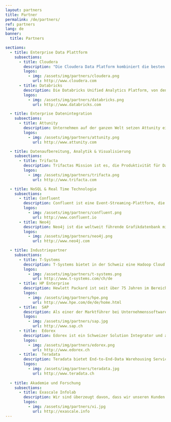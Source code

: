 ```yaml
---
layout: partners
title: Partner
permalink: /de/partners/
ref: partners
lang: de
banner:
  title: Partners

sections:
  - title: Enterprise Data Plattform
    subsections:
      - title: Cloudera
        description: "Die Cloudera Data Platform kombiniert die besten Open Source-Technologien von Hortonworks und Cloudera mit Data Plattform- und Data-Flow-Stacks für eine moderne Informationsplattform. Cloudera bietet alle wichtigen Funktionen einer Enterprise Data Cloud: Hybrid- und Multi-Public-Cloud, Multifunktionsanalyse, gemeinsame Sicherheits- und Governance-Dienste (SDX) sowie Open-Source-Plattformen mit frei wählbaren Rechen- und Speicheroptionen."
        logos:
          - img: /assets/img/partners/cloudera.png
            url: http://www.cloudera.com
      - title: Databricks
        description: Die Databricks Unified Analytics Platform, von den ursprünglichen Entwicklern von Apache Spark™, vereint Data Science und -development über den gesamten Lebenszyklus des maschinellen Lernens von der Datenaufbereitung bis zum Experimentieren und Bereitstellen von ML-Anwendungen.
        logos:
          - img: /assets/img/partners/databricks.png
            url: http://www.databricks.com

  - title: Enterprise Datenintegration
    subsections:
      - title: Attunity
        description: Unternehmen auf der ganzen Welt setzen Attunity ein, um einen grösseren Nutzen aus mehr Daten zu ziehen und dabei auch noch Zeit und Kosten einzusparen – Datenübertragung und -verfügbarkeit  werden beschleunigt, Datenbereitschaft für Analysen automatisiert und das Datenmanagement auf clevere Weise optimiert. Mit der Unterstützung der verschiedensten Arten von Integration für die vielfältigsten IT-Plattformen nimmt Attunity eine Vorreiterrolle bei der Verfügbarkeit heterogener Daten ein.
        logos:
          - img: /assets/img/partners/attunity.png
            url: http://www.attunity.com

  - title: Datenaufbereitung, Analytik & Visualisierung
    subsections:
      - title: Trifacta
        description: Trifactas Mission ist es, die Produktivität für Data Analysten auf einen neuen Level zu bringen, indem sie den Bottleneck im Data Lifecycle – das Daten-Wrangling – intuitiver und effizienter gestalten. 
        logos:
          - img: /assets/img/partners/trifacta.png
            url: http://www.trifacta.com

  - title: NoSQL & Real Time Technologie
    subsections:
      - title: Confluent
        description: Confluent ist eine Event-Streaming-Plattform, die von den ursprünglichen Entwicklern von Apache Kafka® open-source entwickelt und als Unternehmenslösung neu interpretiert wurde. Das Streaming von Daten als Ereignisse ermöglicht völlig neue Möglichkeiten zur Lösung von Problemen mit hoher Skalierung.
        logos:
          - img: /assets/img/partners/confluent.png
            url: http://www.confluent.io
      - title: Neo4j
        description: Neo4j ist die weltweit führende Grafikdatenbank mit nativer Grafikspeicherung und -verarbeitung, die mit ihrem Property Graph-Modell und der eigenen Cypher-Abfragesprache für ein einfaches Verständnis bei jedem Graph-Problem sorgt.
        logos:
          - img: /assets/img/partners/neo4j.png
            url: http://www.neo4j.com

  - title: Industriepartner
    subsections:
      - title: T-Systems
        description: T-Systems bietet in der Schweiz eine Hadoop Cloud Lösung an. Mit dieser Lösung können Unternehmen ein bare-metal Hadoop Cluster in einem PaaS Angebot erhalten, welches neben optimaler Anbindung an das Kundennetzwerk auch garantiert, dass die Daten nur auf dedizierter Hardware in der Schweiz liegt. Scigility und T-Systems arbeiten eng zusammen, um diese PaaS optimal einzusetzen.
        logos:
          - img: /assets/img/partners/t-systems.png
            url: http://www.t-systems.com/ch/de
      - title: HP Enterprise
        description: Hewlett Packard ist seit über 75 Jahren im Bereich Innovationen tätig. HPs umfassendes Portfolio sind Teil einer Innovationsstrategie, die entwickelt wurde, um Organisationen aller Grössen – vom weltweit tätigen Konzern bis hin zum lokalen Startup-Unternehmen – bei der Transformation von traditionellen Technologieplattformen auf IT-Systeme der Zukunft zu unterstützen. Scigility und HP arbeiten gemeinsam daran, die digitale Transformation bei Kunden optimal voranzubringen.
        logos:
          - img: /assets/img/partners/hpe.png
            url: http://www.hpe.com/de/de/home.html
      - title:  SAP
        description: Als einer der Marktführer bei Unternehmenssoftware hilft SAP Unternehmen und Organisationen dabei, die schädlichen Auswirkungen von Komplexität zu minimieren, neue Möglichkeiten für Innovation und Wachstum zu schaffen und im Wettbewerb erfolgreich zu sein. Scigility hat sich darauf spezialisiert, SAP HANA und Hadoop Umgebungen zu integrieren.
        logos:
          - img: /assets/img/partners/sap.jpg
            url: http://www.sap.ch
      - title:  Edorex
        description: Edorex ist ein Schweizer Solution Integrator und arbeitet gemeinsam mit Scigility daran, innovative und datengetriebene Lösungen anzubieten.
        logos:
          - img: /assets/img/partners/edorex.png
            url: http://www.edorex.ch
      - title:  Teradata
        description: Teradata bietet End-to-End-Data Warehousing Services sowie Lösungen für Big Data Analytics und hilft Unternehmen damit, datenbasiert zu agieren, den Umsatz zu steigern, die Effizienz zu erhöhen und überzeugende Kunden-Experience zu erreichen. Scigility arbeitet mit Teradata zusammen um Hadoop, Teradata Data Warehouse und Teradata AsterData bestmöglich zu integrieren.
        logos:
          - img: /assets/img/partners/teradata.jpg
            url: http://www.teradata.ch
  
  - title: Akademie und Forschung
    subsections:
      - title: Exascale Infolab
        description: Wir sind überzeugt davon, dass wir unseren Kunden nur dann die besten Leistungen anbieten können, wenn wir mit guten Industrie- und Akademie-Partnern zusammenarbeiten. Darum sind wir stets bestrebt, auch einen Beitrag in Forschung und Entwicklung von Big Data Technologien zu leisten. Mit dem Exascale Info Lab arbeiten wir regelmässig zusammen, um auch in Zukunft ein kompetenter Partner mit den den neuesten Technologien und Methoden zu bleiben.
        logos:
          - img: /assets/img/partners/xi.jpg
            url: http://exascale.info
---
```


